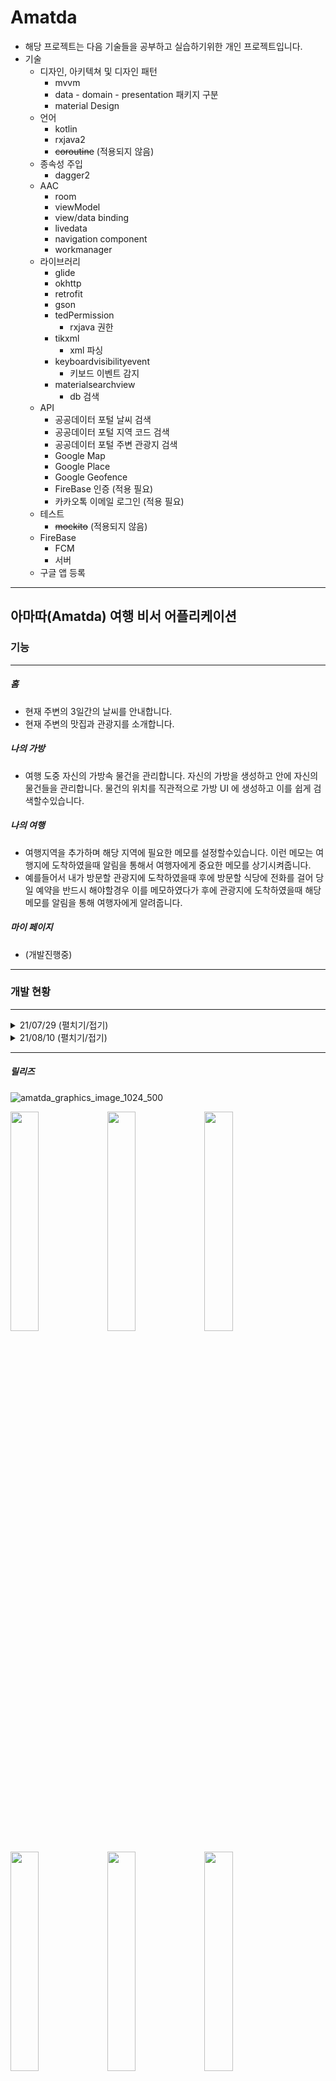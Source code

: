 # Amatda
* 해당 프로젝트는 다음 기술들을 공부하고 실습하기위한 개인 프로젝트입니다.
* 기술
  * 디자인, 아키텍쳐 및 디자인 패턴
    * mvvm 
    * data - domain - presentation 패키지 구분
    * material Design
  * 언어
    * kotlin
    * rxjava2 
    * ~~coroutine~~ (적용되지 않음)
  * 종속성 주입
    * dagger2
  * AAC
    * room
    * viewModel
    * view/data binding
    * livedata
    * navigation component
    * workmanager
  * 라이브러리
    * glide
    * okhttp
    * retrofit
    * gson
    * tedPermission
      * rxjava 권한
    * tikxml
      * xml 파싱
    * keyboardvisibilityevent 
      * 키보드 이벤트 감지
    * materialsearchview
      * db 검색
  * API
    * 공공데이터 포털 날씨 검색
    * 공공데이터 포털 지역 코드 검색
    * 공공데이터 포털 주변 관광지 검색
    * Google Map
    * Google Place
    * Google Geofence
    * FireBase 인증 (적용 필요)
    * 카카오톡 이메일 로그인 (적용 필요)
  * 테스트 
    * ~~mockito~~ (적용되지 않음)
  * FireBase
    * FCM
    * 서버
  * 구글 앱 등록

---
아마따(Amatda) 여행 비서 어플리케이션
---
### 기능
---
##### 홈
* 현재 주변의 3일간의 날씨를 안내합니다.
* 현재 주변의 맛집과 관광지를 소개합니다.
##### 나의 가방
* 여행 도중 자신의 가방속 물건을 관리합니다. 자신의 가방을 생성하고 안에 자신의 물건들을 관리합니다. 물건의 위치를 직관적으로 가방 UI 에 생성하고 이를 쉽게 검색할수있습니다.
##### 나의 여행
* 여행지역을 추가하며 해당 지역에 필요한 메모를 설정할수있습니다. 이런 메모는 여행지에 도착하였을때 알림을 통해서 여행자에게 중요한 메모를 상기시켜줍니다.
* 예를들어서 내가 방문할 관광지에 도착하였을때 후에 방문할 식당에 전화를 걸어 당일 예약을 반드시 해야할경우 이를 메모하였다가 후에 관광지에 도착하였을때 해당 메모를 알림을 통해 여행자에게 알려줍니다.
##### 마이 페이지
* (개발진행중)
---
### 개발 현황
---
<details>
<summary>21/07/29 (펼치기/접기)</summary>
<div markdown="1">
* 가방 추가
  * 아이템 추가
  * 아이템 수정 툴팁
    * 삭제
    * 사이즈
    * 개수
    * 색깔
  * 아이템 터치로 이동
* ![중간기획](https://user-images.githubusercontent.com/51182964/127456396-e77f8dc8-6718-4980-8f4f-ae06b984ebcc.png)
 
</div>
</details>

<details>
<summary>21/08/10 (펼치기/접기)</summary>
<div markdown="1">
* 32 등분 설명표시
* 탭 레이아웃으로 가방 위치에 따른 보기
* DrawLayout 추가
* App bar 추가
* 주머니와 물건 층개념 도입
* ![구현결과](https://user-images.githubusercontent.com/51182964/128870399-61a1a26f-bb72-40ed-afb3-b18d8d66858e.png)
* 검색기능 개발에 시간이 많이 소요될것으로 예상되어 디자인과 ui는 Material SearchView 라이브러리를 사용하기로 결정
* 검색 기능 예상 UI
  * <img src="https://user-images.githubusercontent.com/51182964/128870443-06fe76d7-ee38-4ffc-ab68-bcd70fe21b69.png" width="40%" height="40%"> 
</div>
</details>

---
##### 릴리즈

![amatda_graphics_image_1024_500](https://user-images.githubusercontent.com/51182964/144740598-85896050-efbf-46d8-8908-81e607b95ee0.png)

<img src="https://user-images.githubusercontent.com/51182964/144740534-5f8d4fcc-e707-4705-8704-944a8f2385c6.png" width="30%" height="30%"> <img src="https://user-images.githubusercontent.com/51182964/144740537-f4ece8cb-d83f-47fe-a92c-6f14b6532bb1.png" width="30%" height="30%"> <img src="https://user-images.githubusercontent.com/51182964/144740536-80782ca9-4164-48d8-be5f-cea1c0650ebb.png" width="30%" height="30%"> 

<img src="https://user-images.githubusercontent.com/51182964/144740528-c90a1d53-4b22-4276-a160-bd4ef06d792c.png" width="30%" height="30%"> <img src="https://user-images.githubusercontent.com/51182964/144740529-62357e1f-46cf-41cd-8def-e195e6a90daf.png" width="30%" height="30%"> <img src="https://user-images.githubusercontent.com/51182964/144740531-184d9f1e-fef2-4eef-b8f9-5479fc2c19ad.png" width="30%" height="30%"> 
